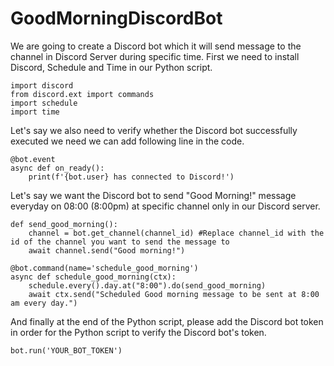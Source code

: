 # GoodMorningDiscordBot

We are going to create a Discord bot which it will send message to the channel in Discord Server during specific time. First we need to install Discord, Schedule and Time in our Python script.

```
import discord
from discord.ext import commands
import schedule
import time
```

Let's say we also need to verify whether the Discord bot successfully executed we need we can add following line in the code.

```
@bot.event
async def on_ready():
    print(f'{bot.user} has connected to Discord!')
```

Let's say we want the Discord bot to send "Good Morning!" message everyday on 08:00 (8:00pm) at specific channel only in our Discord server.

```
def send_good_morning():
    channel = bot.get_channel(channel_id) #Replace channel_id with the id of the channel you want to send the message to
    await channel.send("Good morning!")

@bot.command(name='schedule_good_morning')
async def schedule_good_morning(ctx):
    schedule.every().day.at("8:00").do(send_good_morning)
    await ctx.send("Scheduled Good morning message to be sent at 8:00 am every day.")
```

And finally at the end of the Python script, please add the Discord bot token in order for the Python script to verify the Discord bot's token.

```
bot.run('YOUR_BOT_TOKEN')
```

